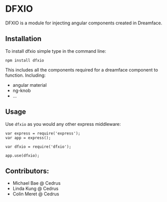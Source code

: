 # DFXIO

DFXIO is a module for injecting angular components created in Dreamface. 


## Installation
To install dfxio simple type in the command line:

    npm install dfxio

This includes all the components required for a dreamface component to function.
Including: 
  - angular material 
  - ng-knob
  - ...

## Usage
Use `dfxio` as you would any other express middleware:

    var express = require('express'); 
    var app = express(); 
    
    var dfxio = require('dfxio');
    
    app.use(dfxio);

## Contributors:
  - Michael Bae @ Cedrus
  - Linda Kung @ Cedrus
  - Colin Meret @ Cedrus

